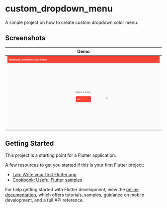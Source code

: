 # custom_dropdown_menu

A simple project on how to create custom dropdown color menu.

## Screenshots

|        Demo         | 
| :------------------------: |
| ![Demo Image][demo-image] |

[demo-image]: https://github.com/marianz-bonfire/blogs/blob/master/custom_dropdown_menu/assets/demo-enhanced.gif


## Getting Started

This project is a starting point for a Flutter application.

A few resources to get you started if this is your first Flutter project:

- [Lab: Write your first Flutter app](https://docs.flutter.dev/get-started/codelab)
- [Cookbook: Useful Flutter samples](https://docs.flutter.dev/cookbook)

For help getting started with Flutter development, view the
[online documentation](https://docs.flutter.dev/), which offers tutorials,
samples, guidance on mobile development, and a full API reference.
